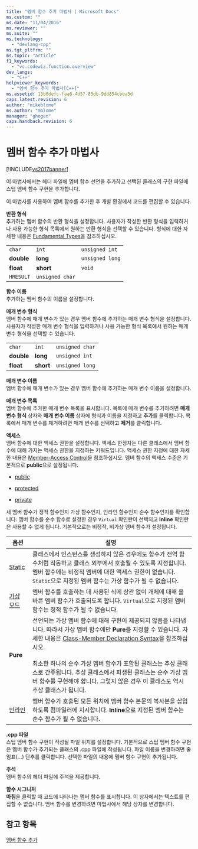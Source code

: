 ```yaml
---
title: "멤버 함수 추가 마법사 | Microsoft Docs"
ms.custom: ""
ms.date: "11/04/2016"
ms.reviewer: ""
ms.suite: ""
ms.technology: 
  - "devlang-cpp"
ms.tgt_pltfrm: ""
ms.topic: "article"
f1_keywords: 
  - "vc.codewiz.function.overview"
dev_langs: 
  - "C++"
helpviewer_keywords: 
  - "멤버 함수 추가 마법사[C++]"
ms.assetid: 13b6defc-faa6-4d57-83db-9dd854cbea3d
caps.latest.revision: 6
author: "mikeblome"
ms.author: "mblome"
manager: "ghogen"
caps.handback.revision: 6
---
```

# 멤버 함수 추가 마법사
[!INCLUDE[vs2017banner](../assembler/inline/includes/vs2017banner.md)]

이 마법사에서는 헤더 파일에 멤버 함수 선언을 추가하고 선택된 클래스의 구현 파일에 스텁 멤버 함수 구현을 추가합니다.  
  
 이 마법사를 사용하여 멤버 함수를 추가한 후 개발 환경에서 코드를 편집할 수 있습니다.  
  
 **반환 형식**  
 추가하는 멤버 함수의 반환 형식을 설정합니다.  사용자가 작성한 반환 형식을 입력하거나 사용 가능한 형식 목록에서 원하는 반환 형식을 선택할 수 있습니다.  형식에 대한 자세한 내용은 [Fundamental Types](../cpp/fundamental-types-cpp.md)을 참조하십시오.  
  
||||  
|-|-|-|  
|`char`|`int`|`unsigned int`|  
|**double**|**long**|`unsigned long`|  
|**float**|**short**|`void`|  
|`HRESULT`|`unsigned char`||  
  
 **함수 이름**  
 추가하는 멤버 함수의 이름을 설정합니다.  
  
 **매개 변수 형식**  
 멤버 함수에 매개 변수가 있는 경우 멤버 함수에 추가하는 매개 변수 형식을 설정합니다.  사용자가 작성한 매개 변수 형식을 입력하거나 사용 가능한 형식 목록에서 원하는 매개 변수 형식을 선택할 수 있습니다.  
  
||||  
|-|-|-|  
|`char`|`int`|`unsigned char`|  
|**double**|**long**|`unsigned int`|  
|**float**|**short**|`unsigned long`|  
  
 **매개 변수 이름**  
 멤버 함수에 매개 변수가 있는 경우 멤버 함수에 추가하는 매개 변수 이름을 설정합니다.  
  
 **매개 변수 목록**  
 멤버 함수에 추가한 매개 변수 목록을 표시합니다.  목록에 매개 변수를 추가하려면 **매개 변수 형식** 상자와 **매개 변수 이름** 상자에 형식과 이름을 지정하고 **추가**를 클릭합니다.  목록에서 매개 변수를 제거하려면 매개 변수를 선택하고 **제거**를 클릭합니다.  
  
 **액세스**  
 멤버 함수에 대한 액세스 권한을 설정합니다.  액세스 한정자는 다른 클래스에서 멤버 함수에 대해 가지는 액세스 권한을 지정하는 키워드입니다.  액세스 권한 지정에 대한 자세한 내용은 [Member\-Access Control](../cpp/member-access-control-cpp.md)을 참조하십시오.  멤버 함수의 액세스 수준은 기본적으로 **public**으로 설정됩니다.  
  
-   [public](../cpp/public-cpp.md)  
  
-   [protected](../cpp/protected-cpp.md)  
  
-   [private](../cpp/private-cpp.md)  
  
 새 멤버 함수가 정적 함수인지 가상 함수인지, 인라인 함수인지 순수 함수인지를 확인합니다.  멤버 함수를 순수 함수로 설정한 경우 `Virtual` 확인란이 선택되고 **Inline** 확인란은 사용할 수 없게 됩니다.  기본적으로는 비정적, 비가상 멤버 함수가 설정됩니다.  
  
|옵션|설명|  
|--------|--------|  
|[Static](../misc/static-cpp.md)|클래스에서 인스턴스를 생성하지 않은 경우에도 함수가 전역 함수처럼 작동하고 클래스 외부에서 호출될 수 있도록 지정합니다.  멤버 함수에는 비정적 멤버에 대한 액세스 권한이 없습니다.  `Static`으로 지정된 멤버 함수는 가상 함수가 될 수 없습니다.|  
|[가상 모드](../cpp/virtual-cpp.md)|멤버 함수를 호출하는 데 사용된 식에 상관 없이 개체에 대해 올바른 멤버 함수가 호출되도록 합니다.  `Virtual`으로 지정된 멤버 함수는 정적 함수가 될 수 없습니다.|  
|**Pure**|선언되는 가상 멤버 함수에 대해 구현이 제공되지 않음을 나타냅니다. 따라서 가상 멤버 함수에만 **Pure**를 지정할 수 있습니다.  자세한 내용은 [Class\-Member Declaration Syntax](../misc/class-member-declaration-syntax.md)을 참조하십시오.<br /><br /> 최소한 하나의 순수 가상 멤버 함수가 포함된 클래스는 추상 클래스로 간주됩니다.  추상 클래스에서 파생된 클래스는 순수 가상 멤버 함수를 구현해야 합니다. 그렇지 않은 경우 이 클래스도 역시 추상 클래스가 됩니다.|  
|[인라인](../cpp/inline-functions-cpp.md)|멤버 함수가 호출된 모든 위치에 멤버 함수 본문의 복사본을 삽입하도록 컴파일러에 지시합니다.  **Inline**으로 지정된 멤버 함수는 순수 함수가 될 수 없습니다.|  
  
 **.cpp 파일**  
 스텁 멤버 함수 구현이 작성될 파일 위치를 설정합니다.  기본적으로 스텁 멤버 함수 구현은 멤버 함수가 추가되는 클래스의 .cpp 파일에 작성됩니다.  파일 이름을 변경하려면 줄임표\(...\) 단추를 클릭합니다.  선택한 파일의 내용에 멤버 함수 구현이 추가됩니다.  
  
 **주석**  
 멤버 함수의 헤더 파일에 주석을 제공합니다.  
  
 **함수 시그니처**  
 **마침**을 클릭할 때 코드에 나타나는 멤버 함수를 표시합니다.  이 상자에서는 텍스트를 편집할 수 없습니다.  멤버 함수를 변경하려면 마법사에서 해당 상자를 변경합니다.  
  
## 참고 항목  
 [멤버 함수 추가](../ide/adding-a-member-function-visual-cpp.md)
